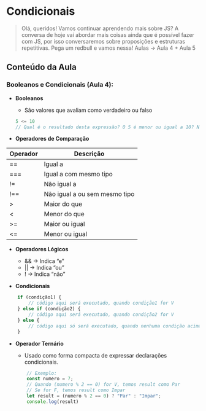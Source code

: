 # Condicionais

> Olá, queridos! Vamos continuar aprendendo mais sobre JS? A conversa de hoje vai abordar mais coisas ainda que é possível fazer com JS, por isso conversaremos sobre proposições e estruturas repetitivas. Pega um redbull e vamos nessa! Aulas → Aula 4 + Aula 5

## Conteúdo da Aula

### Booleanos e Condicionais (Aula 4):

- **Booleanos**
  
  - São valores que avaliam como verdadeiro ou falso
  
  ```jsx
  5 <= 10
  // Qual é o resultado desta expressão? O 5 é menor ou igual a 10? Não, portanto é F
  ```

- **Operadores de Comparação**

| Operador | Descrição                      |
| -------- | ------------------------------ |
| ==       | Igual a                        |
| ===      | Igual a com mesmo tipo        |
| !=       | Não igual a                    |
| !==      | Não igual a ou sem mesmo tipo |
| >        | Maior do que                   |
| <        | Menor do que                   |
| >=       | Maior ou igual                 |
| <=       | Menor ou igual                 |

- **Operadores Lógicos**
  
  - && → Indica “e”
  - || → Indica “ou”
  - ! → Indica “não”

- **Condicionais**

```jsx
    if (condição1) {
        // código aqui será executado, quando condição1 for V
    } else if (condição2) {
        // código aqui será executado, quando condição2 for V
    } else {
        // código aqui só será executado, quando nenhuma condição acima for V
    }
  ```

  - **Operador Ternário**

    - Usado como forma compacta de expressar declarações condicionais.

    ```jsx
        // Exemplo: 
        const numero = 7;
        // Quando (numero % 2 == 0) for V, temos result como Par
        // Se for F, temos result como Impar
        let result = (numero % 2 == 0) ? "Par" : "Impar"; 
        console.log(result)
    ```